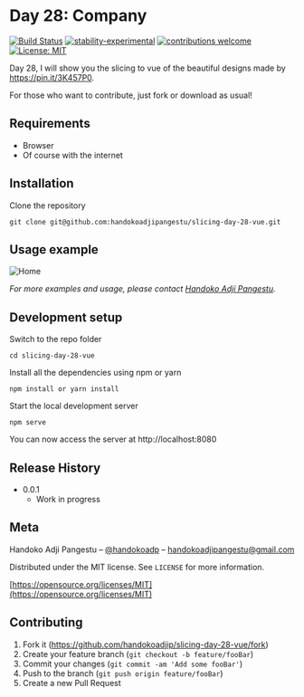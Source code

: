 # Day 28: Company

[![Build Status](https://travis-ci.org/dwyl/esta.svg?branch=master)](https://github.com/handokoadjip/slicing-day-28-vue)
[![stability-experimental](https://img.shields.io/badge/stability-experimental-orange.svg)](https://github.com/handokoadjip/slicing-day-28-vue)
[![contributions welcome](https://img.shields.io/badge/contributions-welcome-brightgreen.svg?style=flat)](https://github.com/handokoadjip/slicing-day-28-vue/fork)
[![License: MIT](https://img.shields.io/badge/License-MIT-yellow.svg)](https://opensource.org/licenses/MIT)

Day 28, I will show you the slicing to vue of the beautiful designs made by https://pin.it/3K457P0.

For those who want to contribute, just fork or download as usual!

## Requirements

- Browser
- Of course with the internet

## Installation

Clone the repository

    git clone git@github.com:handokoadjipangestu/slicing-day-28-vue.git

## Usage example

![Home](https://bebaskripsi.000webhostapp.com/slicing-day-28/home.png)

_For more examples and usage, please contact [Handoko Adji Pangestu](https://www.instagram.com/handokoadp/)._

## Development setup

Switch to the repo folder

    cd slicing-day-28-vue

Install all the dependencies using npm or yarn

    npm install or yarn install

Start the local development server

    npm serve

You can now access the server at http://localhost:8080

## Release History

- 0.0.1
  - Work in progress

## Meta

Handoko Adji Pangestu – [@handokoadp](https://www.instagram.com/handokoadp/) – handokoadjipangestu@gmail.com

Distributed under the MIT license. See `LICENSE` for more information.

[https://opensource.org/licenses/MIT](https://opensource.org/licenses/MIT)

## Contributing

1. Fork it (<https://github.com/handokoadjip/slicing-day-28-vue/fork>)
2. Create your feature branch (`git checkout -b feature/fooBar`)
3. Commit your changes (`git commit -am 'Add some fooBar'`)
4. Push to the branch (`git push origin feature/fooBar`)
5. Create a new Pull Request
